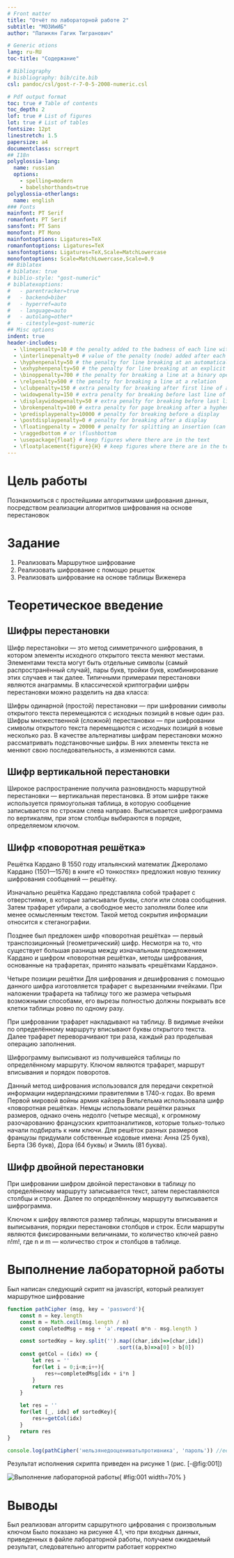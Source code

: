 ```yaml
---
# Front matter
title: "Отчёт по лабораторной работе 2"
subtitle: "МОЗИиИБ"
author: "Папикян Гагик Тигранович"

# Generic otions
lang: ru-RU
toc-title: "Содержание"

# Bibliography
# bisbliography: bib/cite.bib
csl: pandoc/csl/gost-r-7-0-5-2008-numeric.csl

# Pdf output format
toc: true # Table of contents
toc_depth: 2
lof: true # List of figures
lot: true # List of tables
fontsize: 12pt
linestretch: 1.5
papersize: a4
documentclass: scrreprt
## I18n
polyglossia-lang:
  name: russian
  options:
	- spelling=modern
	- babelshorthands=true
polyglossia-otherlangs:
  name: english
### Fonts
mainfont: PT Serif
romanfont: PT Serif
sansfont: PT Sans
monofont: PT Mono
mainfontoptions: Ligatures=TeX
romanfontoptions: Ligatures=TeX
sansfontoptions: Ligatures=TeX,Scale=MatchLowercase
monofontoptions: Scale=MatchLowercase,Scale=0.9
## Biblatex
# biblatex: true
# biblio-style: "gost-numeric"
# biblatexoptions:
#   - parentracker=true
#   - backend=biber
#   - hyperref=auto
#   - language=auto
#   - autolang=other*
#   - citestyle=gost-numeric
## Misc options
indent: true
header-includes:
  - \linepenalty=10 # the penalty added to the badness of each line within a paragraph (no associated penalty node) Increasing the value makes tex try to have fewer lines in the paragraph.
  - \interlinepenalty=0 # value of the penalty (node) added after each line of a paragraph.
  - \hyphenpenalty=50 # the penalty for line breaking at an automatically inserted hyphen
  - \exhyphenpenalty=50 # the penalty for line breaking at an explicit hyphen
  - \binoppenalty=700 # the penalty for breaking a line at a binary operator
  - \relpenalty=500 # the penalty for breaking a line at a relation
  - \clubpenalty=150 # extra penalty for breaking after first line of a paragraph
  - \widowpenalty=150 # extra penalty for breaking before last line of a paragraph
  - \displaywidowpenalty=50 # extra penalty for breaking before last line before a display math
  - \brokenpenalty=100 # extra penalty for page breaking after a hyphenated line
  - \predisplaypenalty=10000 # penalty for breaking before a display
  - \postdisplaypenalty=0 # penalty for breaking after a display
  - \floatingpenalty = 20000 # penalty for splitting an insertion (can only be split footnote in standard LaTeX)
  - \raggedbottom # or \flushbottom
  - \usepackage{float} # keep figures where there are in the text
  - \floatplacement{figure}{H} # keep figures where there are in the text
---
```


# Цель работы

Познакомиться с простейшими алгоритмами шифрования данных, 
посредством реализации алгоритмов шифрования на основе перестановок

# Задание

1) Реализовать Маршрутное шифрование 
2) Реализовать шифрование  с помощю решеток
3) Реализовать шифрование на основе таблицы Виженера

# Теоретическое введение

## Шифры перестановки

Шифр перестано́вки — это метод симметричного шифрования, в котором элементы исходного открытого текста меняют местами. Элементами текста могут быть отдельные символы (самый распространённый случай), пары букв, тройки букв, комбинирование этих случаев и так далее. Типичными примерами перестановки являются анаграммы. В классической криптографии шифры перестановки можно разделить на два класса:

Шифры одинарной (простой) перестановки — при шифровании символы открытого текста перемещаются с исходных позиций в новые один раз.
Шифры множественной (сложной) перестановки — при шифровании символы открытого текста перемещаются с исходных позиций в новые несколько раз.
В качестве альтернативы шифрам перестановки можно рассматривать подстановочные шифры. В них элементы текста не меняют свою последовательность, а изменяются сами.

## Шифр вертикальной перестановки
Широкое распространение получила разновидность маршрутной перестановки — вертикальная перестановка. В этом шифре также используется прямоугольная таблица, в которую сообщение записывается по строкам слева направо. Выписывается шифрограмма по вертикалям, при этом столбцы выбираются в порядке, определяемом ключом.

## Шифр «поворотная решётка»

Решётка Кардано
В 1550 году итальянский математик Джероламо Кардано (1501—1576) в книге «О тонкостях» предложил новую технику шифрования сообщений — решётку.

Изначально решётка Кардано представляла собой трафарет с отверстиями, в которые записывали буквы, слоги или слова сообщения. Затем трафарет убирали, а свободное место заполняли более или менее осмысленным текстом. Такой метод сокрытия информации относится к стеганографии.

Позднее был предложен шифр «поворотная решётка» — первый транспозиционный (геометрический) шифр. Несмотря на то, что существует большая разница между изначальным предложением Кардано и шифром «поворотная решётка», методы шифрования, основанные на трафаретах, принято называть «решётками Кардано».


Четыре позиции решётки
Для шифрования и дешифрования с помощью данного шифра изготовляется трафарет с вырезанными ячейками. При наложении трафарета на таблицу того же размера четырьмя возможными способами, его вырезы полностью должны покрывать все клетки таблицы ровно по одному разу.

При шифровании трафарет накладывают на таблицу. В видимые ячейки по определённому маршруту вписывают буквы открытого текста. Далее трафарет переворачивают три раза, каждый раз проделывая операцию заполнения.

Шифрограмму выписывают из получившейся таблицы по определённому маршруту. Ключом являются трафарет, маршрут вписывания и порядок поворотов.

Данный метод шифрования использовался для передачи секретной информации нидерландскими правителями в 1740-х годах. Во время Первой мировой войны армия кайзера Вильгельма использовала шифр «поворотная решётка». Немцы использовали решётки разных размеров, однако очень недолго (четыре месяца), к огромному разочарованию французских криптоаналитиков, которые только-только начали подбирать к ним ключи. Для решёток разных размеров французы придумали собственные кодовые имена: Анна (25 букв), Берта (36 букв), Дора (64 буквы) и Эмиль (81 буква).

## Шифр двойной перестановки
При шифровании шифром двойной перестановки в таблицу по определённому маршруту записывается текст, затем переставляются столбцы и строки. Далее по определённому маршруту выписывается шифрограмма.

Ключом к шифру являются размер таблицы, маршруты вписывания и выписывания, порядки перестановки столбцов и строк. Если маршруты являются фиксированными величинами, то количество ключей равно n!m!, где n и m — количество строк и столбцов в таблице.

# Выполнение лабораторной работы
Был написан следующий скрипт на javascript, который реализует маршрутное шифрование 

``` {.js filename="../index.js"}
function pathCipher (msg, key = 'password'){
    const n = key.length
    const m = Math.ceil(msg.length / n)
    const completedMsg = msg + 'a'.repeat( m*n - msg.length )

    const sortedKey = key.split('').map((char,idx)=>[char,idx])
                                   .sort((a,b)=>a[0] > b[0])
    const getCol = (idx) => {
        let res = ''
        for(let i = 0;i<m;i++){
            res+=completedMsg[idx + i*n ]
        }
        return res
    }

    let res = ''
    for(let [_, idx] of sortedKey){
        res+=getCol(idx)
    }
    return res
}

console.log(pathCipher('нельзянедооцениватьпротивника', 'пароль')) //еенпнзоатаьовокннеьвлдирияцтиa

```

Результат исполнения скрипта приведен на рисунке 1 (рис. [-@fig:001])


![Выполнение лабораторной работы](image/pic1.png){ #fig:001 width=70% }

# Выводы

Был реализован алгоритм саршрутного цифрования с произвольным ключом 
Было показано на рисунке 4.1, что при входных данных, приведенных в файле лабораторной работы, получаем ожидаемый результат, следовательно алгоритм работает корректно

<!-- 
# Список литературы{.unnumbered}

::: {#refs}
::: -->

